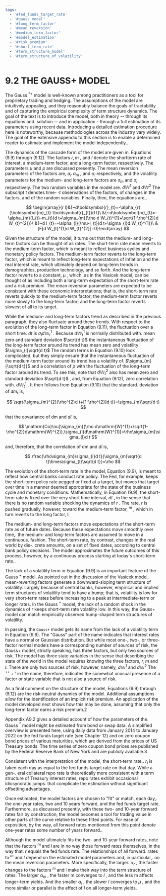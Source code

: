 ```yaml
---
tags:
  - '#fed_funds_target_rate'
  - '#gauss_model'
  - '#long_term_factor'
  - '#mean_reversion'
  - '#medium_term_factor'
  - '#model_estimation'
  - '#risk_premium'
  - '#short_term_rate'
  - '#term_structure_model'
  - '#term_structure_of_volatility'
---
```

# 9.2 THE GAUSS+ MODEL  

The Gauss $^{\ast+}$ model is well-known among practitioners as a tool for proprietary trading and hedging. The assumptions of the model are intuitively appealing, and they reasonably balance the goals of tractability and of capturing the empirical complexity of term structure dynamics. The goal of the text is to introduce the model, both in theory -- through its equations and. solution -- and in application - through a full estimation of its parameters using recent data. Introducing a detailed estimation procedure here is noteworthy, because methodologies across the industry vary widely. The goal of the extensive appendix to this section is to enable a determined reader to estimate and implement the model independently..  

The dynamics of the cascade form of the model are given in. Equations (9.9) through (9.12). The factors $r,m$ , and $l$ denote the shortterm rate of interest, a medium-term factor, and a long-term factor, respectively. The parameters $\mu$ and $\rho$ are discussed presently. The mean reversion parameters of the factors are, $\alpha_{r}$ $\alpha_{m}$ , and $\alpha_{l}$ respectively, and the volatility parameters for the medium- and long-term factors are $\sigma_{m}$ and $\sigma_{l}$ respectively. The two random variables in the model are. $d\mathbb{W}^{1}$ and $d\mathbb{W}^{2}$ The subscript $t$ denotes time- $\cdot t$ observations of the factors, of changes in the factors, and of the random variables. Finally, then, the equations are,.  

$$
\begin{array}{r l}&{~d\boldsymbol{r}_{t}=-\alpha_{r}(\boldsymbol{m}_{t}-\boldsymbol{r}_{t})d t}\ &{~d\boldsymbol{m}_{t}=-\alpha_{m}(l_{t}-m_{t})d t+\sigma_{m}(\rho d W_{t}^{1}+\sqrt{1-\rho^{2}}d W_{t}^{2})}\ &{~d l_{t}=-\alpha_{l}(\mu-l_{t})d t+\sigma_{l}d W_{t}^{1}}\ &{E[d W_{t}^{1}d W_{t}^{2}]=0}\end{array}
$$  

Given the structure of the model, it turns out that the medium- and long-term factors can be thought of as rates. The short-term rate mean reverts to the medium-term factor, which is meant to reflect business cycles and monetary policy factors. The medium-term factor reverts to the long-term factor, which is meant to reflect long-term expectations of inflation and the real interest rate, which ultimately depend on long-term trends in demographics, production technology, and so forth. And the long-term factor reverts to a constant, $\mu$ , which, as in the Vasicek model, can be thought of as including both a long-term expectation of the short-term rate and a risk premium. The mean reversion parameters are expected to be consistent with these economic interpretations; that is, the short-term rate reverts quickly to the medium-term factor; the medium-term factor reverts more slowly to the long-term factor; and the long-term factor reverts slowest of all to its target.  

While the medium- and long-term factors trend as described in the previous paragraph, they also fluctuate around these trends. With respect to the evolution of the long-term factor in Equation (9.11), the fluctuation over a short time. $d t$ is $\sigma_{l}d\mathbb{W}_{t}^{1}$ . Because $d\mathbb{W}_{t}^{1}$ is normally distributed with. mean zero and standard deviation $\sqrt{d t}$ the instantaneous fluctuation of the long-term factor around its trend has mean zero and volatility $\sigma_{l}\sqrt{d t}$ The random terms in Equation (9.10) look complicated, but they simply ensure that the instantaneous fluctuation of the medium-term factor around its trend has a volatility of. $\sigma_{m}{\sqrt{d t}}$ and a correlation of $\rho$ with the fluctuation of the long-term factor around its trend. To see this, note that $d\mathbb{W}_{t}^{2}$ also has mean zero and standard deviation $\sqrt{d t}$ , and, from Equation (9.12), zero correlation with. $d\mathbb{W}_{t}^{1}$ . It then follows from Equation (9.10) that the standard. deviation of $d m_{t}$ is,  

$$
\sqrt{\sigma_{m}^{2}(\rho^{2}d t+[1-\rho^{2}]d t)}=\sigma_{m}\sqrt{d t}
$$  

that the covariance of dm and $d l$ is,  

$$
\mathrm{Co}\nu[\sigma_{m}(\rho d\mathrm{W}^{1}+\sqrt{1-\rho^{2}}d\mathrm{W}^{2}),\sigma_{l}d\mathrm{W}^{1}]=\rho\sigma_{m}\sigma_{l}d t
$$  

and, therefore, that the correlation of dm and $d l$ is,  

$$
\frac{\rho\sigma_{m}\sigma_{l}d t}{\sigma_{m}\sqrt{d t}\times\sigma_{l}\sqrt{d t}}=\rho
$$  

The evolution of the short-term rate in the model, Equation (9.9), is meant to reflect how central banks conduct rate policy. The Fed, for example, keeps the short-term policy rate pegged or fixed at a target, but moves that target over time in a manner deemed appropriate for the state of the business cycle and monetary conditions. Mathematically, in Equation (9.9), the short-term rate is fixed over the very short time interval, $d t$ , in the sense that there is no random variable shocking the dynamics of $r$ . The rate, $r$ is pushed gradually, however, toward the medium-term factor, $^m$ , which in turn reverts to the long factor, l.  

The medium- and long-term factors move expectations of the short-term rate as of future dates. Because these expectations move smoothly over time,. the medium- and long-term factors are assumed to move in a continuous. fashion. The short-term rate, by contrast, changes in the real world by dis-. crete amounts, on a set of fixed dates, according to central bank policy decisions. The model approximates the future outcomes of this process, however, by a continuous process starting at today's short-term rate..  

The lack of a volatility term in Equation (9.9) is an important feature of the Gauss $^{+}$ model. As pointed out in the discussion of the Vasicek model, mean-reverting factors generate a downward-sloping term structure of volatility. Largely because of central banks, however, empirical and implied term structures of volatility tend to have a hump; that is, volatility is low for very short-term rates before increasing to a peak at intermediate-term or longer rates. In the Gauss $^{+}$ model, the lack of a random shock in the dynamics of $r$ keeps short-term rate volatility low. In this way, the Gauss+ model can match empirically observed hump-shaped term structures of volatility.  

In passing, the $\mathtt{G a u s s+}$ model gets its name from the lack of a volatility term in Equation (9.9). The "Gauss" part of the name indicates that interest rates have a normal or Gaussian distribution. But while most one-, two-, or three-factor normal models have a corresponding number of sources of risk, the Gauss+ model, strictly speaking, has three factors, but only two sources of risk. The model has three state variables in the sense that describing the state of the world in the model requires knowing the three factors, $r,m$ and $l.$ There are only two sources of risk, however, namely, $d\mathbb{W}^{1}$ and $d\mathbb{W}^{2}$ The $^{\circ\circ}+{}^{\mathfrak{s}}$ in the name, therefore, indicates the somewhat unusual presence of a factor or state variable that is not also a source of risk.  

As a final comment on the structure of the model, Equations (9.9) through (9.12) are the risk-neutral dynamics of the model. Additional assumptions allow for the identification of an implicit risk premium. An application of the model developed next shows how this may be done, assuming that only the long-term factor earns a risk premium.2  

Appendix A9.2 gives a detailed account of how the parameters of the. Gauss $^{\ast}$ model might be estimated from bond or swap data. A simplified overview is presented here, using daily data from January 2014 to January 2022 on the fed funds target rate (see Chapter 12) and on zero coupon bond prices of various maturities, which are derived from the prices of US Treasury bonds. The time series of zero coupon bond prices are published by the Federal Reserve Bank of New York and are publicly available.3  

Consistent with the interpretation of the model, the short-term rate,. $r_{\mathrm{{i}}}$ is taken each day as equal to the fed funds target rate on that day. While a gen-. eral collateral repo rate is theoretically more consistent with a term structure of Treasury interest rates, repo rates exhibit occasional idiosyncratic jumps. that complicate the estimation without significant offsetting advantages.  

Once estimated, the model factors are chosen to "fit" or match, each day,. the one-year rates, two and 10 years forward, and the fed funds target rate. Furthermore, as discussed presently, with these two- and 10-year forward rates fair by construction, the model becomes a tool for trading value in other parts of the curve relative to these fitted points. For ease of exposition, by the way, all forward rates mentioned from this point denote one-year rates some number of years forward..  

Although the model ultimately fits the two- and 10-year forward rates, note that the factors $^m$ and $l$ are in no way those forward rates themselves, in the way that. $r$ equals the fed funds rate. The relationships of all forward. rates to $^m$ and $l$ depend on the estimated model parameters and, in particular,. on the mean reversion parameters. More specifically, the larger. $\alpha_{r}$ , the faster changes to the factors $^m$ and l make their way into the term structure of rates. The larger $\alpha_{m}$ , the faster m converges to $l$ , and the less m affects longer-term yields. And the smaller $\alpha_{l}$ , the slower $l$ converges to $\mu$ , and the more similar or parallel is the effect of $l$ on all longer-term yields.  
